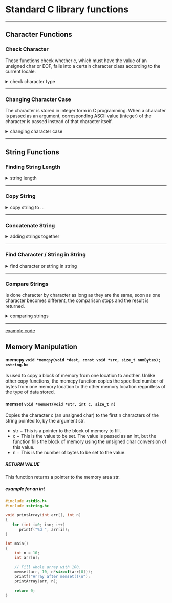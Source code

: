 # Standard C library functions

---

## Character Functions

### Check Character

These functions check whether c, which must have the value of an unsigned char or EOF, falls into a certain character class according to the current locale.

<details>
    <summary>check character type</summary>
    <table>
  <thead>
    <tr>
      <th>prototype</th>
      <th>explanation</th>
    </tr>
  </thead>
  <tbody>
    <tr>
      <td><code>int isalnum(int c);</code></td>
      <td>checks for an alphanumeric character; it is equivalent to (isalpha(c) || isdigit(c)).
      </td>
    </tr>
    <tr>
      <td><code>int isalpha(int c);</code></td>
      <td>checks for an alphabetic character; in the standard "C" locale, it is equivalent to (isupper(c) || islower(c)). In some locales, there may be additional characters for which isalpha() is true-letters which are neither upper case nor lower case.</td>
    </tr>
    <tr>
      <td><code>int isascii(int c);</code></td>
      <td>checks whether c is a 7-bit unsigned char value that fits into the ASCII character set.</td>
    </tr>
    <tr>
      <td><code>int isblank(int c);</code></td>
      <td>checks for a blank character; that is, a space or a tab.</td>
    </tr>
    <tr>
      <td><code>int iscntrl(int c);</code></td>
      <td>checks for a control character.</td>
    </tr>
    <tr>
      <td><code>int isdigit(int c);</code></td>
      <td>checks for a digit (0 through 9).</td>
    </tr>
    <tr>
      <td><code>int isgraph(int c);</code></td>
      <td>checks for any printable character except space.</td>
    </tr>
    <tr>
      <td><code>int islower(int c);</code></td>
      <td>checks for a lower-case character.</td>
    </tr>
    <tr>
      <td><code>int isprint(int c);</code></td>
      <td>checks for any printable character including space.</td>
    </tr>
    <tr>
      <td><code>int ispunct(int c);</code></td>
      <td>checks for any printable character which is not a space or an alphanumeric character.</td>
    </tr>
    <tr>
      <td><code>int isspace(int c);</code></td>
      <td>checks for white-space characters. In the "C" and "POSIX" locales, these are: space, form-feed ('\f'), newline ('\n'), carriage return ('\r'), horizontal tab ('\t'), and vertical tab ('\v').</td>
    </tr>
    <tr>
      <td><code>int isupper(int c);</code></td>
      <td>checks for an uppercase letter.</td>
    </tr>
    <tr>
      <td><code>int&nbsp;isxdigit(int&nbsp;c);</code></td>
      <td>checks for a hexadecimal digits, that is, one of<br />
        0 1 2 3 4 5 6 7 8 9 a b c d e f A B C D E F.</td>
    </tr>
  </tbody>
  <tfoot>
     <tr>
      <td colspan="2"><b>Header:</b><br />
        <code>&lt;ctype.h&gt;</code>
      </td>
    </tr>
    <tr>
      <td colspan="2"><b>Return Value:</b><br />
        The values returned are nonzero if the character c falls into the tested class, and a zero value if not.
      </td>
    </tr>
    <tr>
      <td colspan="2"><b>Note:</b><br />
        The details of what characters belong into which class depend on the current locale. For example, isupper() will not recognize an A-umlaut (Ä) as an uppercase letter in the default C locale.
      </td>
    </tr>
  </tfoot>
</table>
</details>

---

### Changing Character Case

The character is stored in integer form in C programming. When a character is passed as an argument, corresponding ASCII value (integer) of the character is passed instead of that character itself.

<details>
  <summary>changing character case</summary>
  <table>
    <thead>
      <tr>
          <th>prototype</th>
          <th>description</th>
      </tr>
    </thead>
    <tbody>
      <tr>
        <td><code>int tolower(int arg);</code></td>
        <td>If the arguments passed to the tolower() function are other than an uppercase alphabet, it returns the same character passed to the function otherwise it returns a lowercase character.</td>
      </tr>
      <tr>
        <td><code>int&nbsp;toupper(int&nbsp;arg);</code></td>
        <td>If the arguments passed to the toupper() function are other than a lowercase alphabet, it returns the same character passed to the function otherwise it returns an uppercase character.</td>
      </tr>
    </tbody>
    <tfoot>
      <tr>
        <td colspan="2"><b>Header:</b><br />
          <code>&lt;ctype.h&gt;</code>
        </td>
      </tr>
    </tfoot>
  </table>
</details>

---

## String Functions

### Finding String Length

<details>
  <summary>string length</summary>
  <table>
    <thead>
        <tr>
          <th>prototype</th>
          <th>description</th>
        </tr>
    </thead>
    <tbody>
      <tr>
        <td><code>size_t strlen(const char *s);</code></td>
        <td>The strlen() function calculates the length of the string pointed to by `s`, excluding the terminating null byte ('\0').
          <br /><b>Return Value:</b><br />
          The strlen() function returns the number of bytes in the string pointed to by `s`.
          <br /><b>Note:</b><br />
          In cases where the input buffer may not contain a terminating null byte, strnlen(3) should be used instead.
        </td>
      </tr>
      <tr>
        <td><code>size_t&nbsp;strnlen(const&nbsp;char&nbsp;*s,&nbsp;size_t&nbsp;maxlen);</code></td>
        <td>
          strnlen() returns the number of characters in the string s, not including the terminating \0 character, but at most maxlen. In doing this, strnlen() looks only at the first maxlen characters at s and never beyond s + maxlen.
          <br /><b>Return Value:</b><br />
          strnlen() returns <b>strlen(s)</b>, if that is less than maxlen, or maxlen if there is no \0 character among the first maxlen characters pointed to by s.
        </td>
      </tr>
    </tbody>
    <tfoot>
      <tr>
        <td colspan="2"><b>Header:</b><br />
          <code>&lt;string.h&gt;</code></td>
      </tr>
    </tfoot>
  </table>
</details>

---

### Copy String

<details>
  <summary>copy string to ...</summary>
  <table>
    <thead>
      <tr>
          <th>prototype</th>
          <th>description</th>
      </tr>
    </thead>
    <tbody>
      <tr>
        <td><code>char&nbsp;*strcpy(char&nbsp;*dest,&nbsp;const&nbsp;char&nbsp;*src);</code></td>
        <td>
          The strcpy() function copies the string pointed to by src, including the terminating null byte ('\0'), to the buffer pointed to by dest. The strings may not overlap, and the destination string dest must be large enough to receive the copy. Beware of buffer overruns!
          When the beginning of the destination string crosses the ending of the source string.
          <br /><b>Return Value:</b><br />
          Returns a pointer to the destination string dest.
        </td>
      </tr>
      <tr>
        <td><code>char&nbsp;*strncpy(char&nbsp;*dest,&nbsp;const&nbsp;char&nbsp;*src,&nbsp;size_t&nbsp;n);</code></td>
        <td>
          The strncpy() function is similar, except that at most n bytes of src are copied.  
          If there is no null byte among the first n bytes of src, the string placed in dest will not be null-terminated.
          If the length of src is less than n, strncpy() writes additional null bytes to dest to ensure that a total of n bytes are written.
          <br /><b>Return Value:</b><br />
          Returns a pointer to the destination string dest.
        </td>
      </tr>
      <tr>
        <td><code>size_t&nbsp;strlcpy(char&nbsp;*dst,&nbsp;const&nbsp;char&nbsp;*src,&nbsp;size_t&nbsp;size);</code></td>
        <td>
          Copies up to size - 1 characters from the NUL-terminated string src to dst, NUL-terminating the result.
          <br /><b>Return Value:</b><br />
          The length of src.
        </td>
      </tr>
    </tbody>
    <tfoot>
      <tr>
        <td colspan="2"><b>Header:</b><br />
          <code>&lt;string.h&gt;</code></td>
      </tr>
    </tfoot>
  </table>
</details>

---

### Concatenate String

<details>
  <summary>adding strings together</summary>
  <table>
    <thead>
        <tr>
          <th>prototype</th>
          <th>description</th>
        </tr>
    </thead>
    <tbody>
      <tr>
        <td><code>char&nbsp;*strncat(char&nbsp;*dest,&nbsp;const&nbsp;char&nbsp;*src,&nbsp;size_t&nbsp;n);</code></td>
        <td>
          Appends the string pointed to by src to the end of the string pointed to by dest up to n characters long. Only Null-terminated if there was one in src within the range of src.
          <br /><b>Return Value:</b><br />
          A pointer to the destination string dest.
        </td>
      </tr>
      <tr>
        <td><code>size_t&nbsp;strlcat(char&nbsp;*dst,&nbsp;const&nbsp;char&nbsp;*src,&nbsp;size_t&nbsp;size);</code></td>
        <td>
          Appends the NUL-terminated string `src` to the end of `dst`. It will append at most `size - strlen(dst) - 1` bytes, NUL-terminating the result.
          <br /><b>Return Value:</b><br />
          The initial length of dst plus the length of src.
        </td>
      </tr>
    </tbody>
    <tfoot>
      <tr>
        <td colspan="2"><b>Header:</b><br />
          <code>&lt;string.h&gt;</code></td>
      </tr>
    </tfoot>
  </table>
</details>

---

### Find Character / String in String

<details>
  <summary>find character or string in string</summary>
  <table>
    <thead>
        <tr>
          <th>prototype</th>
          <th>description</th>
        </tr>
    </thead>
    <tbody>
      <tr>
        <td><code>char&nbsp;*strchr(const&nbsp;char&nbsp;*str,&nbsp;int&nbsp;c)</code></td>
        <td>
          Searches for the first occurrence of the character c (an unsigned char) in the string pointed to by the argument str.
          <br /><b>Return Value:</b><br />
          Returns a pointer to the first occurrence of the character c in the string str, or NULL if the character is not found.       
        </td>
      </tr>
      <tr>
        <td><code>char *strrchr(const&nbsp;char&nbsp;*str,&nbsp;int&nbsp;c)</code></td>
        <td>
          Searches for the last occurrence of the character c (an unsigned char) in the string pointed to, by the argument str.
          <br /><b>Return Value:</b><br />
          Returns a pointer to the last occurrence of the character c in the string str, or NULL if the character is not found.     
        </td>
      </tr>
      <tr>
        <td><code>char&nbsp;*strstr(const&nbsp;char&nbsp;*haystack,&nbsp;const&nbsp;char&nbsp;*needle)</code></td>
        <td>
          Finds the first occurrence of the substring needle in the string haystack. The terminating '\0' characters are not compared.
          <br />- haystack - This is the main C string to be scanned.
          <br />- needle - This is the small string to be searched within haystack string.
          <br /><b>Return Value:</b><br />
          This function returns a pointer to the first occurrence in haystack of any of the entire sequence of characters specified in needle, or a Null pointer if the sequence is not present in haystack.
        </td>
      </tr>
    </tbody>
    <tfoot>
      <tr>
        <td colspan="2"><b>Header:</b><br />
          <code>&lt;string.h&gt;</code>
        </td>
      </tr>
    </tfoot>
  </table>
</details>

---

### Compare Strings

Is done character by character as long as they are the same, soon as one character becomes different, the comparison stops and the result is returned.

<details>
  <summary>comparing strings</summary>
  <table>
    <thead>
        <tr>
          <th>prototype</th>
          <th>description</th>
        </tr>
    </thead>
    <tbody>
      <tr>
        <td><code>int&nbsp;strcmp(const&nbsp;char&nbsp;*str1,&nbsp;const&nbsp;char&nbsp;*str2)</code></td>
        <td>Compares the string pointed to, by str1 to the string pointed to by str2.</td>
      </tr>
      <tr>
        <td><code>int&nbsp;strncmp(const&nbsp;char&nbsp;*str1,&nbsp;const&nbsp;char&nbsp;*str2,&nbsp;size_t&nbsp;n)</code></td>
        <td>Compares at most the first n bytes of str1 and str2.</td>
      </tr>
    </tbody>
    <tfoot>
      <tr>
        <td colspan="2"><b>Return Value:</b>
          <br />- Return value &lt; 0 :&nbsp; str1 is less than str2.
          <br />- Return value &gt; 0 :&nbsp; str2 is less than str1.
          <br />- Return value = 0 :&nbsp; str1 is equal to str2.
        </td>
      </tr>
      <tr>
        <td colspan="2"><b>Header:</b><br />
          <code>&lt;string.h&gt;</code>
        </td>
      </tr>
    </tfoot>
  </table>
</details>

---

[example code](https://replit.com/@ZoltsKe/cexamples#main.c)

## Memory Manipulation

#### memcpy `void *memcpy(void *dest, const void *src, size_t numBytes);` `<string.h>`

Is used to copy a block of memory from one location to another. Unlike other copy functions, the memcpy function copies the specified number of bytes from one memory location to the other memory location regardless of the type of data stored.

#### memset `void *memset(void *str, int c, size_t n)`

Copies the character c (an unsigned char) to the first n characters of the string pointed to, by the argument str.

- str − This is a pointer to the block of memory to fill.
- c − This is the value to be set. The value is passed as an int, but the function fills the block of memory using the unsigned char conversion of this value.
- n − This is the number of bytes to be set to the value.

##### RETURN VALUE

This function returns a pointer to the memory area str.

##### example for an int

```c
#include <stdio.h>
#include <string.h>

void printArray(int arr[], int n)
{
   for (int i=0; i<n; i++)
      printf("%d ", arr[i]);
}

int main()
{
    int n = 10;
    int arr[n];

    // Fill whole array with 100.
    memset(arr, 10, n*sizeof(arr[0]));
    printf("Array after memset()\n");
    printArray(arr, n);

    return 0;
}
```
